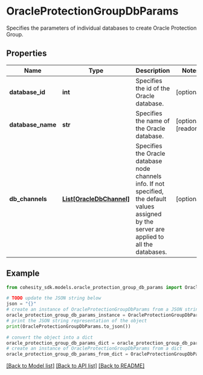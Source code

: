 # OracleProtectionGroupDbParams

Specifies the parameters of individual databases to create Oracle Protection Group.

## Properties

Name | Type | Description | Notes
------------ | ------------- | ------------- | -------------
**database_id** | **int** | Specifies the id of the Oracle database. | [optional] 
**database_name** | **str** | Specifies the name of the Oracle database. | [optional] [readonly] 
**db_channels** | [**List[OracleDbChannel]**](OracleDbChannel.md) | Specifies the Oracle database node channels info. If not specified, the default values assigned by the server are applied to all the databases. | [optional] 

## Example

```python
from cohesity_sdk.models.oracle_protection_group_db_params import OracleProtectionGroupDbParams

# TODO update the JSON string below
json = "{}"
# create an instance of OracleProtectionGroupDbParams from a JSON string
oracle_protection_group_db_params_instance = OracleProtectionGroupDbParams.from_json(json)
# print the JSON string representation of the object
print(OracleProtectionGroupDbParams.to_json())

# convert the object into a dict
oracle_protection_group_db_params_dict = oracle_protection_group_db_params_instance.to_dict()
# create an instance of OracleProtectionGroupDbParams from a dict
oracle_protection_group_db_params_from_dict = OracleProtectionGroupDbParams.from_dict(oracle_protection_group_db_params_dict)
```
[[Back to Model list]](../README.md#documentation-for-models) [[Back to API list]](../README.md#documentation-for-api-endpoints) [[Back to README]](../README.md)


